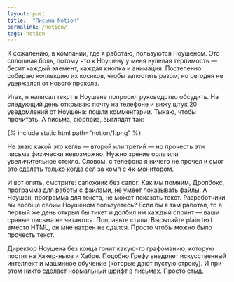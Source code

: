 ```yaml
---
layout: post
title:  "Письма Notion"
permalink: /notion/
tags: notion
---
```


К сожалению, в компании, где я работаю, пользуются Ноушеном. Это сплошная боль, потому что к Ноушену у меня нулевая терпимость — бесит каждый элемент, каждая кнопка и анимация. Постепенно собираю коллекцию их косяков, чтобы запостить разом, но сегодня не удержался от нового прокола.

Итак, я написал текст в Ноушене попросил руководство обсудить. На следующий день открываю почту на телефоне и вижу штук 20 уведомлений от Ноушена: пошли комментарии. Тыкаю, чтобы прочитать. А письма, сюрприз, выглядят так:

{% include static.html path="notion/1.png" %}

Не знаю какой это кегль  — второй или третий — но прочесть эти письма физически невозможно. Нужно зрение орла или увеличительное стекло. Словом, с телефона я ничего не прочел и смог это сделать только когда сел за комп с 4к-монитором.

И вот опять, смотрите: сапожник без сапог. Как мы помним, Дропбокс, программа для работы с файлами, [не умеет показывать файлы](/design-dropbox/). А Ноушен, программа для текста, не может показать текст. Разработчики, вы вообще своим Ноушеном пользуетесь? Если бы я там работал, то в первый же день открыл бы тикет и долбил им каждый спринт — ваши сраные письма не читаются. Поправьте стили. Высылайте plain text вместо HTML, он мне нахрен не сдался. Просто чтобы можно было прочесть текст.

Директор Ноушена без конца гонит какую-то графоманию, которую постят на Хакер-ньюз и Хабре. Подобно Грефу внедряет искусственный интеллект и машинное обучение (которые дают пустую строку). И при этом никто сделает нормальный шрифт в письмах. Просто стыд.
